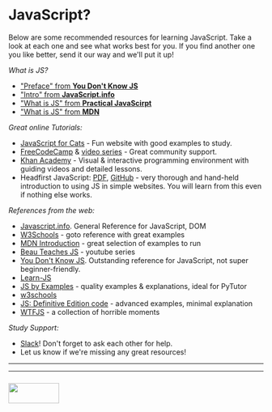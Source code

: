 # JavaScript?

Below are some recommended resources for learning JavaScript.  Take a look at each one and see what works best for you.  If you find another one you like better, send it our way and we'll put it up!

_What is JS?_
* ["Preface" from __You Don't Know JS__](https://github.com/getify/You-Dont-Know-JS/blob/master/preface.md)
* ["Intro" from __JavaScript.info__](https://javascript.info/intro)
* ["What is JS" from __Practical JavaScirpt__](https://shawnr.gitbooks.io/practical-introduction-to-javascript/content/what-is-javascript/)
* ["What is JS" from __MDN__](https://developer.mozilla.org/en-US/docs/Learn/JavaScript/First_steps/What_is_JavaScript)


_Great online Tutorials:_
* [JavaScript for Cats](http://jsforcats.com) - Fun website with good examples to study.
* [FreeCodeCamp](https://www.freecodecamp.org) & [video series](https://medium.freecodecamp.org/my-giant-javascript-basics-course-is-now-live-on-youtube-and-its-100-free-9020a21bbc27) - Great community support.
* [Khan Academy](https://www.khanacademy.org/computing/computer-programming/programming#concept-intro) - Visual & interactive programming environment with guiding videos and detailed lessons.
* Headfirst JavaScript: [PDF](http://wickedlysmart.com/wp-content/uploads/2014/03/Head_First_JavaScript_Programming_SampleChapter.pdf), [GitHub](https://github.com/bethrobson/Head-First-JavaScript-Programming) - very thorough and hand-held introduction to using JS in simple websites. You will learn from this even if nothing else works.


_References from the web:_
* [Javascript.info](https://javascript.info). General Reference for JavaScript, DOM
* [W3Schools](https://www.w3schools.com/jS/default.asp) - goto reference with great examples
* [MDN Introduction](https://developer.mozilla.org/en-US/docs/Web/JavaScript/Guide/Introduction) - great selection of examples to run
* [Beau Teaches JS](https://www.youtube.com/watch?v=le-URjBhevE&list=PLWKjhJtqVAbk2qRZtWSzCIN38JC_NdhW5) - youtube series
* [You Don't Know JS](https://github.com/getify/You-Dont-Know-JS/blob/master/up%20&%20going/README.md#you-dont-know-js-up--going). Outstanding reference for JavaScript, not super beginner-friendly.
* [Learn-JS](http://www.learn-js.org)
* [JS by Examples](https://github.com/bmkmanoj/js-by-examples) - quality examples & explanations, ideal for PyTutor
* [w3schools](https://www.w3schools.com/js/default.asp)
* [JS: Definitive Edition code](https://github.com/davidflanagan/javascript6_examples) - advanced examples, minimal explanation
* [WTFJS](https://github.com/denysdovhan/wtfjs) - a collection of horrible moments



_Study Support:_
* [Slack](https://join.slack.com/t/elewa-academy/shared_invite/enQtMjk4OTA3OTM1NjIwLTA2ZmQ0NDVhNjQxZWM2NjNhNmMyNmVhZGNhZmJmZTY1OWQ4Nzc0ZTkzZGE3NjdiYTYwYThlNzI3YTg2NGM5MGM)!  Don't forget to ask each other for help.
* Let us know if we're missing any great resources!




___
___
### <a href="http://elewa.education/blog" target="_blank"><img src="https://user-images.githubusercontent.com/18554853/34921062-506450ae-f97d-11e7-875f-6feeb26ad72d.png" width="100" height="40"/></a>


